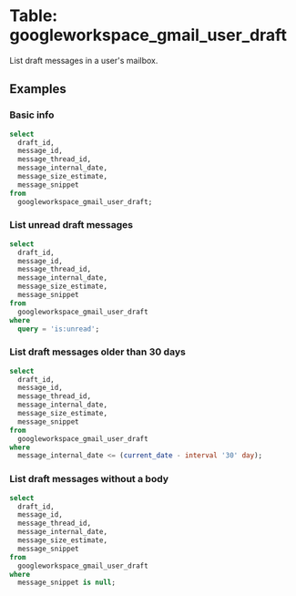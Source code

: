 # Table: googleworkspace_gmail_user_draft

List draft messages in a user's mailbox.

## Examples

### Basic info

```sql
select
  draft_id,
  message_id,
  message_thread_id,
  message_internal_date,
  message_size_estimate,
  message_snippet
from
  googleworkspace_gmail_user_draft;
```

### List unread draft messages

```sql
select
  draft_id,
  message_id,
  message_thread_id,
  message_internal_date,
  message_size_estimate,
  message_snippet
from
  googleworkspace_gmail_user_draft
where
  query = 'is:unread';
```

### List draft messages older than 30 days

```sql
select
  draft_id,
  message_id,
  message_thread_id,
  message_internal_date,
  message_size_estimate,
  message_snippet
from
  googleworkspace_gmail_user_draft
where
  message_internal_date <= (current_date - interval '30' day);
```

### List draft messages without a body

```sql
select
  draft_id,
  message_id,
  message_thread_id,
  message_internal_date,
  message_size_estimate,
  message_snippet
from
  googleworkspace_gmail_user_draft
where
  message_snippet is null;
```

